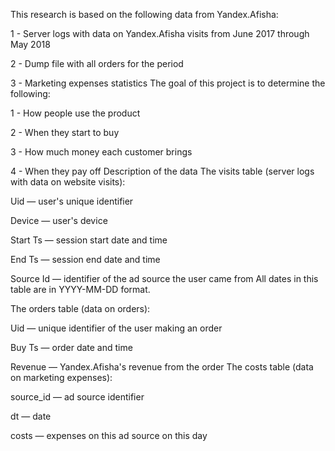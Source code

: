 This research is based on the following data from Yandex.Afisha:

 1 - Server logs with data on Yandex.Afisha visits from June 2017 through May 2018 

 2 - Dump file with all orders for the period

 3 - Marketing expenses statistics
The goal of this project is to determine the following:

1 - How people use the product

2 - When they start to buy

3 - How much money each customer brings

4 - When they pay off
Description of the data
The visits table (server logs with data on website visits):

Uid — user's unique identifier

Device — user's device

Start Ts — session start date and time

End Ts — session end date and time

Source Id — identifier of the ad source the user came from
All dates in this table are in YYYY-MM-DD format.

The orders table (data on orders):

Uid — unique identifier of the user making an order

Buy Ts — order date and time

Revenue — Yandex.Afisha's revenue from the order
The costs table (data on marketing expenses):

source_id — ad source identifier

dt — date

costs — expenses on this ad source on this day

